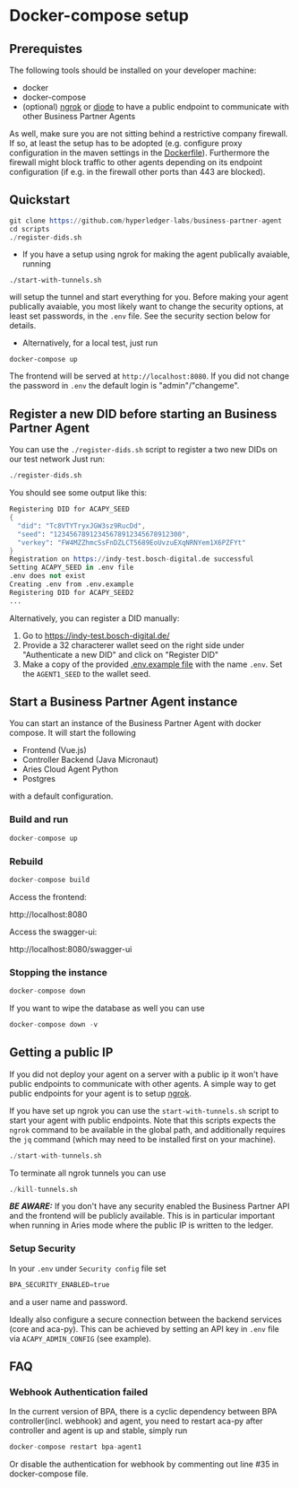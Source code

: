 # Docker-compose setup

## Prerequistes

The following tools should be installed on your developer machine:

- docker
- docker-compose
- (optional) [ngrok](https://ngrok.com/) or [diode](https://support.diode.io/) to have a public endpoint to communicate with other Business Partner Agents

As well, make sure you are not sitting behind a restrictive company firewall.
If so, at least the setup has to be adopted (e.g. configure proxy configuration in the maven settings in the [Dockerfile](../Dockerfile)).
Furthermore the firewall might block traffic to other agents depending on its endpoint configuration (if e.g. in the firewall other ports than 443 are blocked).

## Quickstart

```s
git clone https://github.com/hyperledger-labs/business-partner-agent
cd scripts
./register-dids.sh
```

- If you have a setup using ngrok for making the agent publically avaiable, running

```
./start-with-tunnels.sh
```

will setup the tunnel and start everything for you. Before making your agent publically avaiable, you most likely want to change the security options, at least set passwords, in the `.env` file. See the security section below for details.

- Alternatively, for a local test, just run

```
docker-compose up
```

The frontend will be served at `http://localhost:8080`. If you did not change the password in `.env` the default login is "admin"/"changeme".

## Register a new DID before starting an Business Partner Agent

You can use the `./register-dids.sh` script to register a two new DIDs on our test network
Just run:

```s
./register-dids.sh
```

You should see some output like this:

```s
Registering DID for ACAPY_SEED
{
  "did": "Tc8VTYTryxJGW3sz9RucDd",
  "seed": "12345678912345678912345678912300",
  "verkey": "FW4MZZhmcSsFnDZLCT5689EoUvzuEXqNRNYem1X6PZFYt"
}
Registration on https://indy-test.bosch-digital.de successful
Setting ACAPY_SEED in .env file
.env does not exist
Creating .env from .env.example
Registering DID for ACAPY_SEED2
...
```

Alternatively, you can register a DID manually:

1. Go to https://indy-test.bosch-digital.de/
2. Provide a 32 characterer wallet seed on the right side under "Authenticate a new DID" and click on "Register DID"
3. Make a copy of the provided [.env.example file](.env.example) with the name `.env`. Set the `AGENT1_SEED` to the wallet seed.

## Start a Business Partner Agent instance

You can start an instance of the Business Partner Agent with docker compose. It will start the following

- Frontend (Vue.js)
- Controller Backend (Java Micronaut)
- Aries Cloud Agent Python
- Postgres

with a default configuration.

### Build and run

```s
docker-compose up
```

### Rebuild

```s
docker-compose build
```

Access the frontend:

http://localhost:8080

Access the swagger-ui:

http://localhost:8080/swagger-ui

### Stopping the instance

```s
docker-compose down
```

If you want to wipe the database as well you can use

```s
docker-compose down -v
```

## Getting a public IP

If you did not deploy your agent on a server with a public ip it won't have public endpoints to communicate with other agents.
A simple way to get public endpoints for your agent is to setup [ngrok](https://ngrok.com/).

If you have set up ngrok you can use the `start-with-tunnels.sh` script to start your agent with public endpoints. Note that this scripts expects the `ngrok` command to be available in the global path, and additionally requires the `jq` command (which may need to be installed first on your machine).

```s
./start-with-tunnels.sh
```

To terminate all ngrok tunnels you can use

```s
./kill-tunnels.sh
```

**_BE AWARE:_** If you don't have any security enabled the Business Partner API and the frontend will be publicly available. This is in particular important when running in Aries mode where the public IP is written to the ledger.

### Setup Security

In your `.env` under `Security config` file set

```s
BPA_SECURITY_ENABLED=true
```

and a user name and password.

Ideally also configure a secure connection between the backend services (core and aca-py).
This can be achieved by setting an API key in `.env` file via `ACAPY_ADMIN_CONFIG` (see example).

## FAQ

### Webhook Authentication failed

In the current version of BPA, there is a cyclic dependency between BPA controller(incl. webhook) and agent, you need to restart aca-py after controller and agent is up and stable, simply run

```s
docker-compose restart bpa-agent1
```

Or disable the authentication for webhook by commenting out line #35 in docker-compose file.
